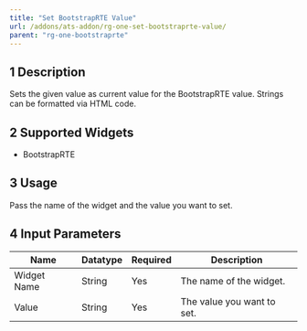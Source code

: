 ```yaml
---
title: "Set BootstrapRTE Value"
url: /addons/ats-addon/rg-one-set-bootstraprte-value/
parent: "rg-one-bootstraprte"
---
```


## 1 Description

Sets the given value as current value for the BootstrapRTE value. Strings can be formatted via HTML code.

## 2 Supported Widgets

* BootstrapRTE

## 3 Usage

Pass the name of the widget and the value you want to set.

## 4 Input Parameters

Name | Datatype | Required | Description
---- | -------- | ------- |---------------
Widget Name | String | Yes | The name of the widget.
Value | String | Yes | The value you want to set.

